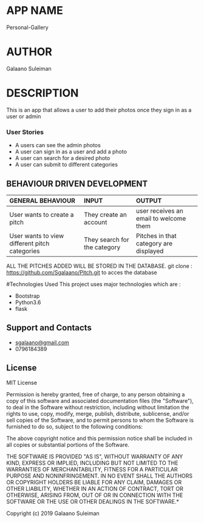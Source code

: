 # APP NAME
Personal-Gallery
# AUTHOR
Galaano Suleiman

# DESCRIPTION
This is an app that allows a user to add their photos once they sign in as a user or admin

### User Stories
- A users can see the admin photos
- A user can sign in as a user and add a photo
- A user can search for a desired photo
- A user can submit to different categories

## BEHAVIOUR DRIVEN DEVELOPMENT
| GENERAL BEHAVIOUR | INPUT | OUTPUT|
|:------------------|:--------|:-----------|
|User wants to create a pitch| They create an account |user receives an email to welcome them|
|User wants to view different pitch categories| They search for the category |Pitches in that category are displayed|

ALL THE PITCHES ADDED WILL BE STORED IN THE DATABASE. 
git clone : https://github.com/Sgalaano/Pitch.git to acces the database 

#Technologies Used
This project uses major technologies which are :
- Bootstrap
- Python3.6
- flask

## Support and Contacts
 - sgalaano@gmail.com
 - 0796184389

## License
 MIT License

Permission is hereby granted, free of charge, to any person obtaining a copy of this software and associated documentation files (the "Software"), to deal in the Software without restriction, including without limitation the rights to use, copy, modify, merge, publish, distribute, sublicense, and/or sell copies of the Software, and to permit persons to whom the Software is furnished to do so, subject to the following conditions:

The above copyright notice and this permission notice shall be included in all copies or substantial portions of the Software.

THE SOFTWARE IS PROVIDED "AS IS", WITHOUT WARRANTY OF ANY KIND, EXPRESS OR IMPLIED, INCLUDING BUT NOT LIMITED TO THE WARRANTIES OF MERCHANTABILITY, FITNESS FOR A PARTICULAR PURPOSE AND NONINFRINGEMENT. IN NO EVENT SHALL THE AUTHORS OR COPYRIGHT HOLDERS BE LIABLE FOR ANY CLAIM, DAMAGES OR OTHER LIABILITY, WHETHER IN AN ACTION OF CONTRACT, TORT OR OTHERWISE, ARISING FROM, OUT OF OR IN CONNECTION WITH THE SOFTWARE OR THE USE OR OTHER DEALINGS IN THE SOFTWARE.*

Copyright (c) 2019 Galaano Suleiman